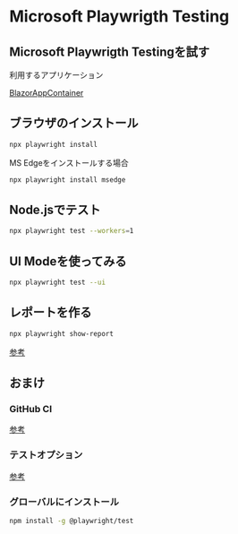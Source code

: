 # Microsoft Playwrigth Testing

## Microsoft Playwrigth Testingを試す

利用するアプリケーション

[BlazorAppContainer](https://github.com/ymd65536/BlazorAppContainer)

## ブラウザのインストール

```bash
npx playwright install
```

MS Edgeをインストールする場合

```bash
npx playwright install msedge
```

## Node.jsでテスト

```bash
npx playwright test --workers=1
```

## UI Modeを使ってみる

```bash
npx playwright test --ui
```

## レポートを作る

```bash
npx playwright show-report
```

[参考](https://playwright.dev/docs/test-reporters)

## おまけ

### GitHub CI

[参考](https://playwright.dev/docs/ci-intro)

### テストオプション

[参考](https://playwright.dev/docs/api/class-testoptions)

### グローバルにインストール

```bash
npm install -g @playwright/test
```
